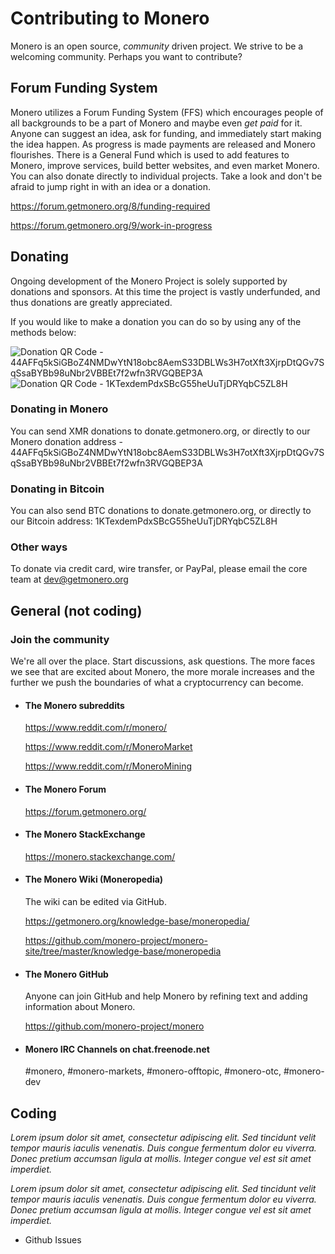 # Contributing to Monero

Monero is an open source, *community* driven project. We strive to be a welcoming community. Perhaps you want to contribute?

## Forum Funding System

Monero utilizes a Forum Funding System (FFS) which encourages people of all backgrounds to be a part of Monero and maybe even *get paid* for it. Anyone can suggest an idea, ask for funding, and immediately start making the idea happen. As progress is made payments are released and Monero flourishes.  There is a General Fund which is used to add features to Monero, improve services, build better websites, and even market Monero.  You can also donate directly to individual projects.  Take a look and don't be afraid to jump right in with an idea or a donation.

   https://forum.getmonero.org/8/funding-required 

   https://forum.getmonero.org/9/work-in-progress

## Donating

Ongoing development of the Monero Project is solely supported by donations and sponsors. At this time the project is vastly underfunded, and thus donations are greatly appreciated.

If you would like to make a donation you can do so by using any of the methods below:

![Donation QR Code - 44AFFq5kSiGBoZ4NMDwYtN18obc8AemS33DBLWs3H7otXft3XjrpDtQGv7SqSsaBYBb98uNbr2VBBEt7f2wfn3RVGQBEP3A](http://i.imgur.com/ITnXNhU.png)
![Donation QR Code - 1KTexdemPdxSBcG55heUuTjDRYqbC5ZL8H](http://i.imgur.com/y0mitin.png)

### Donating in Monero

You can send XMR donations to donate.getmonero.org, or directly to our Monero donation address - 44AFFq5kSiGBoZ4NMDwYtN18obc8AemS33DBLWs3H7otXft3XjrpDtQGv7SqSsaBYBb98uNbr2VBBEt7f2wfn3RVGQBEP3A

### Donating in Bitcoin

You can also send BTC donations to donate.getmonero.org, or directly to our Bitcoin address: 1KTexdemPdxSBcG55heUuTjDRYqbC5ZL8H

### Other ways

To donate via credit card, wire transfer, or PayPal, please email the core team at dev@getmonero.org

## General (not coding)

### Join the community
We're all over the place.  Start discussions, ask questions. The more faces we see that are excited about Monero, the more morale increases and the further we push the boundaries of what a cryptocurrency can become.

- #### The Monero subreddits

   https://www.reddit.com/r/monero/

   https://www.reddit.com/r/MoneroMarket

   https://www.reddit.com/r/MoneroMining


- #### The Monero Forum

   https://forum.getmonero.org/


- #### The Monero StackExchange

   https://monero.stackexchange.com/

- #### The Monero Wiki (Moneropedia)
   
   The wiki can be edited via GitHub.
   
   https://getmonero.org/knowledge-base/moneropedia/
   
   https://github.com/monero-project/monero-site/tree/master/knowledge-base/moneropedia

- #### The Monero GitHub

   Anyone can join GitHub and help Monero by refining text and adding information about Monero.

   https://github.com/monero-project/monero


- #### Monero IRC Channels on chat.freenode.net

   #monero, #monero-markets, #monero-offtopic, #monero-otc, #monero-dev



## Coding

_Lorem ipsum dolor sit amet, consectetur adipiscing elit. Sed tincidunt velit tempor mauris iaculis venenatis. Duis congue fermentum dolor eu viverra. Donec pretium accumsan ligula at mollis. Integer congue vel est sit amet imperdiet._

_Lorem ipsum dolor sit amet, consectetur adipiscing elit. Sed tincidunt velit tempor mauris iaculis venenatis. Duis congue fermentum dolor eu viverra. Donec pretium accumsan ligula at mollis. Integer congue vel est sit amet imperdiet._

- Github Issues
